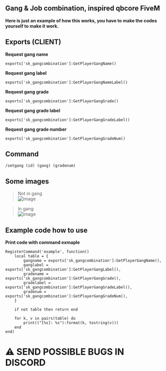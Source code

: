 ## Gang & Job combination, inspired qbcore FiveM

**Here is just an example of how this works, you have to make the codes yourself to make it work.**

## Exports (CLIENT) 

**Request gang name**
```
exports['sk_gangcombination']:GetPlayerGangName()
```
**Request gang label**
```
exports['sk_gangcombination']:GetPlayerGangNameLabel()
```
**Request gang grade**
```
exports['sk_gangcombination']:GetPlayerGangGrade()
```
**Request gang grade label**
```
exports['sk_gangcombination']:GetPlayerGangGradeLabel()
```
**Request gang grade number**
```
exports['sk_gangcombination']:GetPlayerGangGradeNum()
```
## Command 
```
/setgang (id) (gang) (gradenum)
```

## Some images
> Not in gang<br>
> ![image](https://github.com/user-attachments/assets/2f94e326-8a3c-4cd9-aafb-271d6fdc085a)

> In gang<br>
> ![image](https://github.com/user-attachments/assets/8484376f-9a2b-4657-a893-83c7bd51de9e)

## Example code how to use 


**Print code with command exmaple**
```
RegisterCommand('example', function()
    local table = {    
        gangname = exports['sk_gangcombination']:GetPlayerGangName(),
        ganglabel = exports['sk_gangcombination']:GetPlayerGangLabel(),
        gradename = exports['sk_gangcombination']:GetPlayerGangGrade(),
        gradelabel = exports['sk_gangcombination']:GetPlayerGangGradeLabel(),
        gradenum = exports['sk_gangcombination']:GetPlayerGangGradeNum(),
    }

    if not table then return end

    for k, v in pairs(table) do
        print(("[%s]: %s"):format(k, tostring(v)))
    end
end)
```

# ⚠️ SEND POSSIBLE BUGS IN DISCORD
